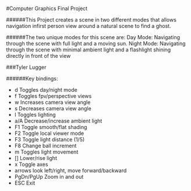 #Computer Graphics Final Project


######This Project creates a scene in two different modes that allows navigation infirst person view around a natural scene to find a ghost.


######The two unique modes for this scene are:
Day Mode: Navigating through the scene with full light and a moving sun.
Night Mode: Navigating through the scene with minimal ambient light and a flashlight shining directly in front of the view

###Tyler Lugger

######Key bindings:
*  d          Toggles day/night mode
*  f          Toggles fpv/perspective views
*  w          Increases camera view angle
*  s          Decreases camera view angle
*  l          Toggles lighting
*  a/A        Decrease/increase ambient light
*  F1         Toggle smooth/flat shading
*  F2         Toggle local viewer mode
*  F3         Toggle light distance (1/5)
*  F8         Change ball increment
*  m          Toggles light movement
*  []         Lower/rise light
*  x          Toggle axes
*  arrows     look left/right, move forward/backward
*  PgDn/PgUp  Zoom in and out
*  ESC        Exit
